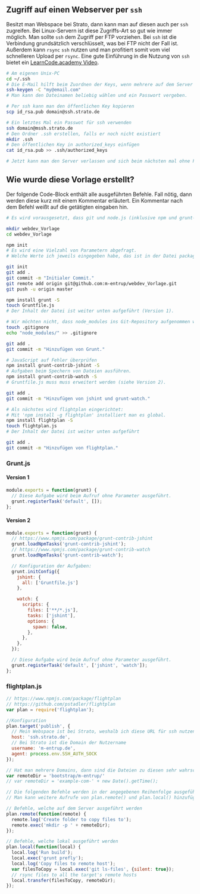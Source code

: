 ## Zugriff auf einen Webserver per ``ssh``

Besitzt man Webspace bei Strato, dann kann man auf diesen auch per ``ssh`` zugreifen. Bei Linux-Servern ist diese Zugriffs-Art so gut wie immer möglich. Man sollte ``ssh`` dem Zugriff per FTP vorziehen. Bei ``ssh`` ist die Verbindung grundsätzlich verschlüsselt, was bei FTP nicht der Fall ist. Außerdem kann ``rsync`` ``ssh`` nutzen und man profitiert somit vom viel schnelleren Upload per ``rsync``. Eine gute Einführung in die Nutzung von ``ssh`` bietet ein [LearnCode.academy Video].


```bash
# Am eigenen Unix-PC
cd ~/.ssh
# Die E-Mail hilft beim Zuordnen der Keys, wenn mehrere auf dem Server hinterlegt sind.
ssh-keygen -C "my@email.com"
# Man kann den Dateinamen beliebig wählen und ein Passwort vergeben.

# Per ssh kann man den öffentlichen Key kopieren
scp id_rsa.pub domain@ssh.strato.de

# Ein letztes Mal ein Passwot für ssh verwenden
ssh domain@mssh.strato.de
# Den Ordner .ssh erstellen, falls er noch nicht existiert
mkdir .ssh
# Den öffentlichen Key in authorized_keys einfügen
cat id_rsa.pub >> .ssh/authorized_keys

# Jetzt kann man den Server verlassen und sich beim nächsten mal ohne Passwort anmelden
```

## Wie wurde diese Vorlage erstellt?

Der folgende Code-Block enthält alle ausgeführten Befehle. Fall nötig, dann werden diese kurz mit einem Kommentar erläutert. Ein Kommentar nach dem Befehl weißt auf die getätigten eingaben hin.

```bash
# Es wird vorausgesetzt, dass git und node.js (inklusive npm und grunt-cli) installiert sind

mkdir webdev_Vorlage
cd webdev_Vorlage

npm init
# Es wird eine Vielzahl von Parametern abgefragt.
# Welche Werte ich jeweils eingegeben habe, das ist in der Datei package.json zu sehen.

git init
git add .
git commit -m "Initialer Commit."
git remote add origin git@github.com:m-entrup/webdev_Vorlage.git
git push -u origin master

npm install grunt -S
touch Gruntfile.js
# Der Inhalt der Datei ist weiter unten aufgeführt (Version 1).

# Wir möchten nicht, dass node_modules ins Git-Repository aufgenommen wird.
touch .gitignore
echo "node_modules/" >> .gitignore

git add .
git commit -m "Hinzufügen von Grunt."

# JavaScript auf Fehler überprüfen
npm install grunt-contrib-jshint -S
# Aufgaben beim Spechern von Dateien ausführen.
npm install grunt-contrib-watch -S
# Gruntfile.js muss muss erweitert werden (siehe Version 2).

git add .
git commit -m "Hinzufügen von jshint und grunt-watch."

# Als nächstes wird flightplan eingerichtet:
# Mit 'npm install -g flightplan' installiert man es global.
npm install flightplan -S
touch flightplan.js
# Der Inhalt der Datei ist weiter unten aufgeführt

git add .
git commit -m "Hinzufügen von flightplan."
```

### Grunt.js

#### Version 1
```JavaScript
module.exports = function(grunt) {
  // Diese Aufgabe wird beim Aufruf ohne Parameter ausgeführt.
  grunt.registerTask('default', []);
};
```

#### Version 2
```JavaScript
module.exports = function(grunt) {
  // https://www.npmjs.com/package/grunt-contrib-jshint
  grunt.loadNpmTasks('grunt-contrib-jshint');
  // https://www.npmjs.com/package/grunt-contrib-watch
  grunt.loadNpmTasks('grunt-contrib-watch');

  // Konfiguration der Aufgaben:
  grunt.initConfig({
    jshint: {
      all: ['Gruntfile.js']
    },

    watch: {
      scripts: {
        files: ['**/*.js'],
        tasks: ['jshint'],
        options: {
          spawn: false,
        },
      },
    },
  });

  // Diese Aufgabe wird beim Aufruf ohne Parameter ausgeführt.
  grunt.registerTask('default', ['jshint', 'watch']);
};
```

### flightplan.js

```JavaScript
// https://www.npmjs.com/package/flightplan
// https://github.com/pstadler/flightplan
var plan = require('flightplan');

//Konfiguration
plan.target('publish', {
  // Mein Webspace ist bei Strato, weshalb ich diese URL für ssh nutzen muss
  host: 'ssh.strato.de',
  // Bei Strato ist die Domain der Nutzername
  username: 'm-entrup.de',
  agent: process.env.SSH_AUTH_SOCK
});

// Hat man mehrere Domains, dann sind die Dateien zu diesen sehr wahrscheinlich in Unterordnern
var remoteDir = 'bootstrap/m-entrup/'
// var remoteDir = 'example-com-' + new Date().getTime();

// Die folgenden Befehle werden in der angegebenen Reihenfolge ausgeführt.
// Man kann weitere Aufrufe von plan.remote() und plan.local() hinzufügen.

// Befehle, welche auf dem Server ausgeführt werden
plan.remote(function(remote) {
  remote.log('Create folder to copy files to');
  remote.exec('mkdir -p ' + remoteDir);
});

// Befehle, welche lokal ausgeführt werden
plan.local(function(local) {
  local.log('Run build');
  local.exec('grunt prefly');
  local.log('Copy files to remote host');
  var filesToCopy = local.exec('git ls-files', {silent: true});
  // rsync files to all the target's remote hosts
  local.transfer(filesToCopy, remoteDir);
});
```

[LearnCode.academy Video]: https://www.youtube.com/watch?v=DbPDraCYju8
